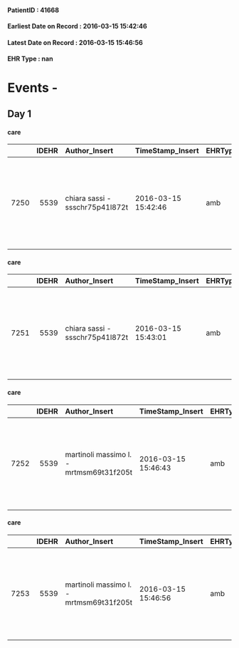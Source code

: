 
#### PatientID : 41668
#### Earliest Date on Record : 2016-03-15 15:42:46
#### Latest Date on Record : 2016-03-15 15:46:56
#### EHR Type : nan

# Events - 

## Day 1

#### care
|      |   IDEHR | Author_Insert                   | TimeStamp_Insert    | EHRType   |   PatientID |   IDGESTIONE_AUSILI |   opt_annulla_consegna | ds_note_x                                                                | dt_Ric_consegna     | opt_ausilio                                     |
|-----:|--------:|:--------------------------------|:--------------------|:----------|------------:|--------------------:|-----------------------:|:-------------------------------------------------------------------------|:--------------------|:------------------------------------------------|
| 7250 |    5539 | chiara sassi - ssschr75p41l872t | 2016-03-15 15:42:46 | amb       |       41668 |                7126 |                      0 | x delivery contact me husband to phone 348 7159085 or office 02 55189283 | 2016-03-15 00:00:00 | electronic articulated bed with side rails # 14 |

#### care
|      |   IDEHR | Author_Insert                   | TimeStamp_Insert    | EHRType   |   PatientID |   IDGESTIONE_AUSILI |   opt_annulla_consegna | ds_note_x                                                                | dt_Ric_consegna     | opt_ausilio                             |
|-----:|--------:|:--------------------------------|:--------------------|:----------|------------:|--------------------:|-----------------------:|:-------------------------------------------------------------------------|:--------------------|:----------------------------------------|
| 7251 |    5539 | chiara sassi - ssschr75p41l872t | 2016-03-15 15:43:01 | amb       |       41668 |                7127 |                      0 | x delivery contact me husband to phone 348 7159085 or office 02 55189283 | 2016-03-15 00:00:00 | antid air mattress with compressor # 16 |

#### care
|      |   IDEHR | Author_Insert                           | TimeStamp_Insert    | EHRType   |   PatientID |   IDGESTIONE_AUSILI |   ds_ncons |   opt_annulla_consegna | ds_note_x                                                                | dt_Ric_consegna     | dt_ric_cons_forn    | opt_ausilio                             |
|-----:|--------:|:----------------------------------------|:--------------------|:----------|------------:|--------------------:|-----------:|-----------------------:|:-------------------------------------------------------------------------|:--------------------|:--------------------|:----------------------------------------|
| 7252 |    5539 | martinoli massimo l. - mrtmsm69t31f205t | 2016-03-15 15:46:43 | amb       |       41668 |                7128 |      27410 |                      0 | x delivery contact me husband to phone 348 7159085 or office 02 55189283 | 2016-03-15 00:00:00 | 2016-03-15 00:00:00 | antid air mattress with compressor # 16 |

#### care
|      |   IDEHR | Author_Insert                           | TimeStamp_Insert    | EHRType   |   PatientID |   IDGESTIONE_AUSILI |   ds_ncons |   opt_annulla_consegna | ds_note_x                                                                | dt_Ric_consegna     | dt_ric_cons_forn    | opt_ausilio                                     |
|-----:|--------:|:----------------------------------------|:--------------------|:----------|------------:|--------------------:|-----------:|-----------------------:|:-------------------------------------------------------------------------|:--------------------|:--------------------|:------------------------------------------------|
| 7253 |    5539 | martinoli massimo l. - mrtmsm69t31f205t | 2016-03-15 15:46:56 | amb       |       41668 |                7129 |      27410 |                      0 | x delivery contact me husband to phone 348 7159085 or office 02 55189283 | 2016-03-15 00:00:00 | 2016-03-15 00:00:00 | electronic articulated bed with side rails # 14 |


